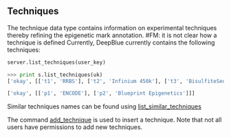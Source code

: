 ## Techniques

The technique data type contains information on experimental techniques thereby refining the epigenetic mark annotation. #FM: it is not clear how a technique is defined
Currently, DeepBlue currently contains the following techniques:
 
```python
server.list_techniques(user_key)
```

```python
>>> print s.list_techniques(uk)
['okay', [['t1', 'RRBS'], ['t2', 'Infinium 450k'], ['t3', 'BisulfiteSeq'], ['t4', 'ChipSeq'], ['t5', 'ChipSeq Uniform'], ['t6', 'DNaseSeq'], ['t7', 'DNaseSeq Uniform'], ['t8', 'Chromatin State Segmentation by HMM'], ['t9', 'RNASeq']]]
```

```python
['okay', [['p1', 'ENCODE'], ['p2', 'Blueprint Epigenetics']]]
```

Similar techniques names can be found using [list_similar_techniques](http://deepblue.mpi-inf.mpg.de/api.html#api-list_similar_techniques)

The command [add_technique](http://deepblue.mpi-inf.mpg.de/api.html#api-add_technique) is used to insert a technique.
Note that not all users have permissions to add new techniques.
